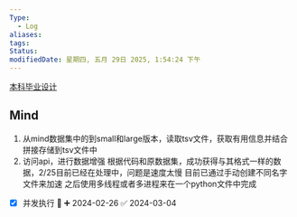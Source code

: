 ```yaml
---
Type:
  - Log
aliases: 
tags: 
Status: 
modifiedDate: 星期四, 五月 29日 2025, 1:54:24 下午
---
```

[本科毕业设计](本科毕业设计.md)

## Mind

1. 从mind数据集中的到small和large版本，读取tsv文件，获取有用信息并结合拼接存储到tsv文件中
2. 访问api，进行数据增强
根据代码和原数据集，成功获得与其格式一样的数据，2/25目前已经在处理中，问题是速度太慢
目前已通过手动创建不同名字文件来加速
之后使用多线程或者多进程来在一个python文件中完成
- [x] 并发执行 🔼 ➕ 2024-02-26 ✅ 2024-03-04
